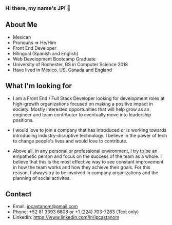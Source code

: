 ### Hi there, my name's JP! 👋

## About Me

- Mexican 
- Pronouns => He/Him
- Front End Developer
- Bilingual (Spanish and English)
- Web Development Bootcamp Graduate
- University of Rochester, BS in Computer Science 2018
- Have lived in Mexico, US, Canada and England

## What I'm looking for

- I am a Front End / Full Stack Developer looking for development roles at high-growth 
organizations focused on making a positive impact in society. Mostly interested opportunities 
that will help grow as an engineer and team contributor to eventually move into leadership positions.

- I would love to join a company that has introduced or is working towards introducing
industry-disruptive technology. I believe in the power of tech to change people's lives and would love 
to contribute.
 
- Above all, in any personal or professional environment, I try to be an empathetic person and focus on 
the success of the team as a whole. I believe that this is the most effective way to see constant improvement 
in how the team works and how they achieve their goals. For this reason, I always try to be involved in company 
organizations and the planning of social activites.   

## Contact

- Email: jpcastanom@gmail.com
- Phone: +52 81 3393 6808 or +1 (224) 703-7283 (Text only)
- LinkedIn: https://www.linkedin.com/in/jpcastanom
